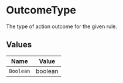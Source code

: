# OutcomeType

The type of action outcome for the given rule.


## Values

| Name      | Value     |
| --------- | --------- |
| `Boolean` | boolean   |